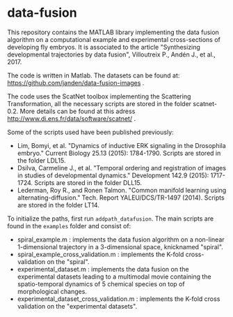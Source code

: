 # data-fusion
This repository contains the MATLAB library implementing the data fusion algorithm on a computational example and experimental cross-sections of developing fly embryos. It is associated to the article "Synthesizing developmental trajectories by data fusion", Villoutreix P., Andén J., et al., 2017.

The code is written in Matlab. The datasets can be found at: https://github.com/janden/data-fusion-images .

The code uses the ScatNet toolbox implementing the Scattering Transformation, all the necessary scripts are stored in the folder scatnet-0.2. More details can be found at this adress http://www.di.ens.fr/data/software/scatnet/ .

Some of the scripts used have been published previously:
- Lim, Bomyi, et al. "Dynamics of inductive ERK signaling in the Drosophila embryo." Current Biology 25.13 (2015): 1784-1790.
    Scripts are stored in the folder LDL15.
- Dsilva, Carmeline J., et al. "Temporal ordering and registration of images in studies of developmental dynamics." Development 142.9 (2015): 1717-1724.
    Scripts are stored in the folder DLL15.
- Lederman, Roy R., and Ronen Talmon. "Common manifold learning using alternating-diffusion."  Tech. Report YALEU/DCS/TR-1497 (2014).
    Scripts are stored in the folder LT14.

To initialize the paths, first run `addpath_datafusion`.
The main scripts are found in the `examples` folder and consist of:
- spiral_example.m : implements the data fusion algorithm on a non-linear 1-dimensional trajectory in a 3-dimensional space, knicknamed "spiral".
- spiral_example_cross_validation.m : implements the K-fold cross-validation on the "spiral".
- experimental_dataset.m : implements the data fusion on the experimental datasets leading to a multimodal movie containing the spatio-temporal dynamics of 5 chemical species on top of morphological changes.
- experimental_dataset_cross_validation.m : implements the K-fold cross validation on the "experimental datasets".
